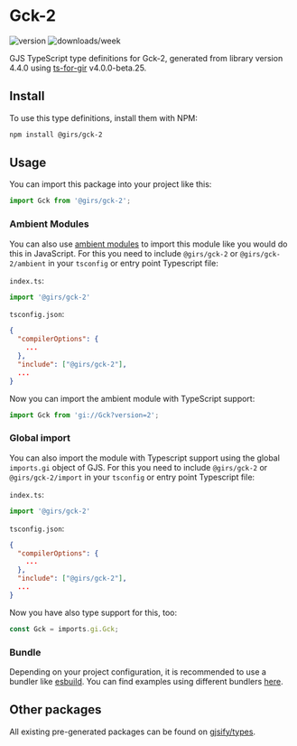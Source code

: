 
# Gck-2

![version](https://img.shields.io/npm/v/@girs/gck-2)
![downloads/week](https://img.shields.io/npm/dw/@girs/gck-2)


GJS TypeScript type definitions for Gck-2, generated from library version 4.4.0 using [ts-for-gir](https://github.com/gjsify/ts-for-gir) v4.0.0-beta.25.


## Install

To use this type definitions, install them with NPM:
```bash
npm install @girs/gck-2
```

## Usage

You can import this package into your project like this:
```ts
import Gck from '@girs/gck-2';
```

### Ambient Modules

You can also use [ambient modules](https://github.com/gjsify/ts-for-gir/tree/main/packages/cli#ambient-modules) to import this module like you would do this in JavaScript.
For this you need to include `@girs/gck-2` or `@girs/gck-2/ambient` in your `tsconfig` or entry point Typescript file:

`index.ts`:
```ts
import '@girs/gck-2'
```

`tsconfig.json`:
```json
{
  "compilerOptions": {
    ...
  },
  "include": ["@girs/gck-2"],
  ...
}
```

Now you can import the ambient module with TypeScript support: 

```ts
import Gck from 'gi://Gck?version=2';
```

### Global import

You can also import the module with Typescript support using the global `imports.gi` object of GJS.
For this you need to include `@girs/gck-2` or `@girs/gck-2/import` in your `tsconfig` or entry point Typescript file:

`index.ts`:
```ts
import '@girs/gck-2'
```

`tsconfig.json`:
```json
{
  "compilerOptions": {
    ...
  },
  "include": ["@girs/gck-2"],
  ...
}
```

Now you have also type support for this, too:

```ts
const Gck = imports.gi.Gck;
```

### Bundle

Depending on your project configuration, it is recommended to use a bundler like [esbuild](https://esbuild.github.io/). You can find examples using different bundlers [here](https://github.com/gjsify/ts-for-gir/tree/main/examples).

## Other packages

All existing pre-generated packages can be found on [gjsify/types](https://github.com/gjsify/types).

